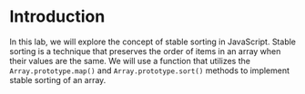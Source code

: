 # Introduction

In this lab, we will explore the concept of stable sorting in JavaScript. Stable sorting is a technique that preserves the order of items in an array when their values are the same. We will use a function that utilizes the `Array.prototype.map()` and `Array.prototype.sort()` methods to implement stable sorting of an array.
